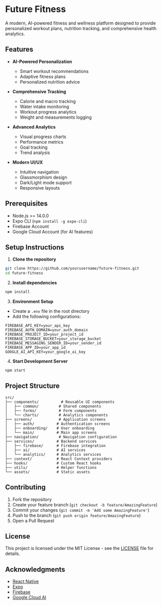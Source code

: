 # Future Fitness

A modern, AI-powered fitness and wellness platform designed to provide personalized workout plans, nutrition tracking, and comprehensive health analytics.

## Features

- **AI-Powered Personalization**
  - Smart workout recommendations
  - Adaptive fitness plans
  - Personalized nutrition advice

- **Comprehensive Tracking**
  - Calorie and macro tracking
  - Water intake monitoring
  - Workout progress analytics
  - Weight and measurements logging

- **Advanced Analytics**
  - Visual progress charts
  - Performance metrics
  - Goal tracking
  - Trend analysis

- **Modern UI/UX**
  - Intuitive navigation
  - Glassmorphism design
  - Dark/Light mode support
  - Responsive layouts

## Prerequisites

- Node.js >= 14.0.0
- Expo CLI (`npm install -g expo-cli`)
- Firebase Account
- Google Cloud Account (for AI features)

## Setup Instructions

1. **Clone the repository**
```bash
git clone https://github.com/yourusername/future-fitness.git
cd future-fitness
```

2. **Install dependencies**
```bash
npm install
```

3. **Environment Setup**
- Create a `.env` file in the root directory
- Add the following configurations:
```env
FIREBASE_API_KEY=your_api_key
FIREBASE_AUTH_DOMAIN=your_auth_domain
FIREBASE_PROJECT_ID=your_project_id
FIREBASE_STORAGE_BUCKET=your_storage_bucket
FIREBASE_MESSAGING_SENDER_ID=your_sender_id
FIREBASE_APP_ID=your_app_id
GOOGLE_AI_API_KEY=your_google_ai_key
```

4. **Start Development Server**
```bash
npm start
```

## Project Structure

```
src/
├── components/          # Reusable UI components
│   ├── common/         # Shared components
│   ├── forms/          # Form components
│   └── charts/         # Analytics components
├── screens/            # Application screens
│   ├── auth/          # Authentication screens
│   ├── onboarding/    # User onboarding
│   └── main/          # Main app screens
├── navigation/         # Navigation configuration
├── services/          # Backend services
│   ├── firebase/      # Firebase integration
│   ├── ai/            # AI services
│   └── analytics/     # Analytics services
├── context/           # React Context providers
├── hooks/             # Custom React hooks
├── utils/             # Helper functions
└── assets/            # Static assets
```

## Contributing

1. Fork the repository
2. Create your feature branch (`git checkout -b feature/AmazingFeature`)
3. Commit your changes (`git commit -m 'Add some AmazingFeature'`)
4. Push to the branch (`git push origin feature/AmazingFeature`)
5. Open a Pull Request

## License

This project is licensed under the MIT License - see the [LICENSE](LICENSE) file for details.

## Acknowledgments

- [React Native](https://reactnative.dev/)
- [Expo](https://expo.dev/)
- [Firebase](https://firebase.google.com/)
- [Google Cloud AI](https://cloud.google.com/ai-platform)
